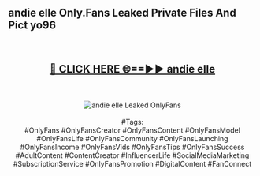 <h2>andie elle Only.Fans Leaked Private Files And Pict yo96</h2>
<br>
<div align="center">
<h2><a href="https://mediafiles.top/andie_elle" rel="nofollow">🔴 CLICK HERE 🌐==►► andie elle</a></h2>
<br>
<br>
<a href="https://mediafiles.top/andie_elle" rel="nofollow" data-target="animated-image.originalLink"><img src="https://i.ibb.co.com/WyWwxjT/player-gif2.gif" alt="andie elle Leaked OnlyFans" style="max-width: 100%; display: inline-block;" data-target="animated-image.originalImage"></a>
<br><br>
#Tags:
<br>
#OnlyFans #OnlyFansCreator #OnlyFansContent #OnlyFansModel #OnlyFansLife #OnlyFansCommunity #OnlyFansLaunching #OnlyFansIncome #OnlyFansVids #OnlyFansTips #OnlyFansSuccess #AdultContent #ContentCreator #InfluencerLife #SocialMediaMarketing #SubscriptionService #OnlyFansPromotion #DigitalContent #FanConnect
</div>
<br>